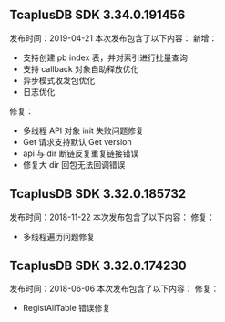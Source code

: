 ## TcaplusDB SDK 3.34.0.191456
发布时间：2019-04-21
本次发布包含了以下内容：
新增：
- 支持创建 pb index 表，并对索引进行批量查询
- 支持 callback 对象自助释放优化
- 异步模式收发包优化
- 日志优化

修复：
- 多线程 API 对象 init 失败问题修复
- Get 请求支持默认 Get version
- api 与 dir 断链反复重复链接错误
- 修复大 dir 回包无法回调错误

## TcaplusDB SDK 3.32.0.185732
发布时间：2018-11-22
本次发布包含了以下内容：
修复：
- 多线程遍历问题修复

## TcaplusDB SDK 3.32.0.174230 
发布时间：2018-06-06
本次发布包含了以下内容：
修复：
- RegistAllTable 错误修复
